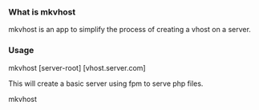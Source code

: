 ### What is mkvhost

mkvhost is an app to simplify the process of creating a vhost on a server. 

### Usage

mkvhost [server-root] [vhost.server.com] 

This will create a basic server using fpm to serve php files. 

mkvhost 

